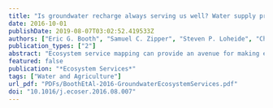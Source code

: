 ```yaml
---
title: "Is groundwater recharge always serving us well? Water supply provisioning, crop production, and flood attenuation in conflict in Wisconsin, USA"
date: 2016-10-01
publishDate: 2019-08-07T03:02:52.419533Z
authors: ["Eric G. Booth", "Samuel C. Zipper", "Steven P. Loheide", "Christopher J. Kucharik"]
publication_types: ["2"]
abstract: "Ecosystem service mapping can provide an avenue for making effective land management decisions in a holistic way. However, mapped quantities do not always appropriately represent the ecosystem services that are used by humans. We highlight this issue with a case study of groundwater recharge, water supply, flooding, and agricultural production in an urbanizing agricultural watershed in southern Wisconsin, USA. Groundwater recharge is typically treated as a beneficial ecosystem service or service indicator whose value to humans monotonically increases with the amount of recharge. While appropriate from a water supply perspective, this relationship breaks down when excess groundwater recharge leads to flooding and crop damage. We suggest moving beyond groundwater recharge as a stand-alone ecosystem service, and instead propose that observations and biophysical models should be used to quantify the final service humans receive from groundwater (e.g. reliability of water supply from a municipal well). Integration of such derived, point-based metrics with other ecosystem services that are more easily represented at the landscape scale remains a challenge for regional ecosystem service inventories and analyses."
featured: false
publication: "*Ecosystem Services*"
tags: ["Water and Agriculture"]
url_pdf: "PDFs/BoothEtAl-2016-GroundwaterEcosystemServices.pdf"
doi: "10.1016/j.ecoser.2016.08.007"
---
```


